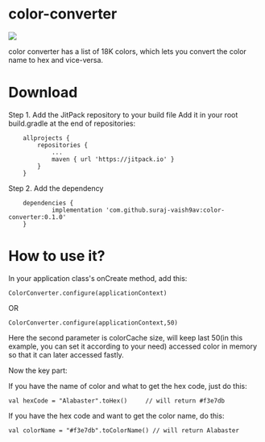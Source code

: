 # color-converter

[![](https://jitpack.io/v/suraj-vaish9av/color-converter.svg)](https://jitpack.io/#suraj-vaish9av/color-converter)


color converter has a list of 18K colors, which lets you convert the color name to hex and vice-versa.


# Download
Step 1. Add the JitPack repository to your build file
Add it in your root build.gradle at the end of repositories:
```
	allprojects {
		repositories {
			...
			maven { url 'https://jitpack.io' }
		}
	}
  ```
  
Step 2. Add the dependency
```
	dependencies {
	        implementation 'com.github.suraj-vaish9av:color-converter:0.1.0'
	}
```
  
# How to use it?
In your application class's onCreate method, add this:
```
ColorConverter.configure(applicationContext)  
```

OR

```
ColorConverter.configure(applicationContext,50)
```
Here the second parameter is colorCache size, will keep last 50(in this example, you can set it according to your need) accessed color in memory so that it can later accessed fastly.

Now the key part:

If you have the name of color and what to get the hex code, just do this:

```
val hexCode = "Alabaster".toHex()     // will return #f3e7db
```

If you have the hex code and want to get the color name, do this:

```
val colorName = "#f3e7db".toColorName() // will return Alabaster
```



 
